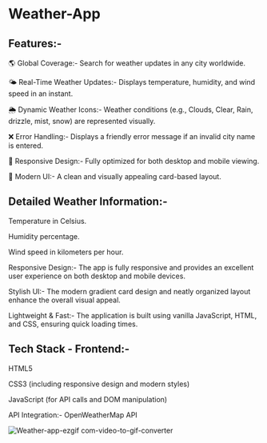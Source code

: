 # Weather-App
    
## Features:-
  
🌎 Global Coverage:-  Search for weather updates in any city worldwide. 

🌤️ Real-Time Weather Updates:- Displays temperature, humidity, and wind speed in an instant.

🌦️ Dynamic Weather Icons:- Weather conditions (e.g., Clouds, Clear, Rain, drizzle, mist, snow) are represented visually.

❌ Error Handling:- Displays a friendly error message if an invalid city name is entered.

📱 Responsive Design:- Fully optimized for both desktop and mobile viewing.

🎨 Modern UI:- A clean and visually appealing card-based layout.



## Detailed Weather Information:-

Temperature in Celsius.

Humidity percentage.

Wind speed in kilometers per hour.

Responsive Design:- The app is fully responsive and provides an excellent user experience on both desktop and mobile devices.

Stylish UI:- The modern gradient card design and neatly organized layout enhance the overall visual appeal.

Lightweight & Fast:- The application is built using vanilla JavaScript, HTML, and CSS, ensuring quick loading times.

## Tech Stack - Frontend:-

HTML5

CSS3 (including responsive design and modern styles)

JavaScript (for API calls and DOM manipulation)

API Integration:- OpenWeatherMap API


![Weather-app-ezgif com-video-to-gif-converter](https://github.com/user-attachments/assets/f62f7187-efca-4d83-8cce-88b7037d5e3f)

